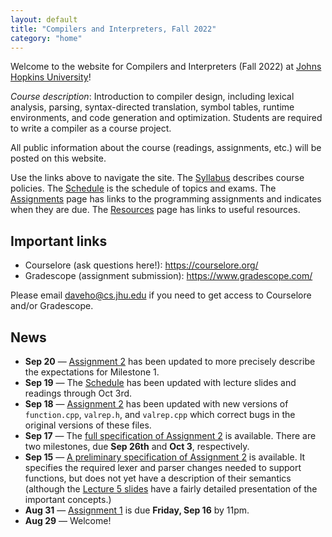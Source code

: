 ```yaml
---
layout: default
title: "Compilers and Interpreters, Fall 2022"
category: "home"
---
```


Welcome to the website for Compilers and Interpreters (Fall 2022) at <a
href="https://www.jhu.edu/">Johns Hopkins University</a>!

*Course description*: Introduction to compiler design, including lexical
analysis, parsing, syntax-directed translation, symbol tables, runtime
environments, and code generation and optimization. Students are required
to write a compiler as a course project.

All public information about the course (readings, assignments, etc.) will
be posted on this website.

Use the links above to navigate the site.  The [Syllabus](syllabus.html)
describes course policies. The [Schedule](schedule.html) is the schedule
of topics and exams.  The [Assignments](assignments.html) page has
links to the programming assignments and indicates when they are due.
The [Resources](resources.html) page has links to useful resources.

## Important links

* Courselore (ask questions here!): <https://courselore.org/>
* Gradescope (assignment submission): <https://www.gradescope.com/>

Please email <daveho@cs.jhu.edu> if you need to get access to Courselore
and/or Gradescope.

## News

* **Sep 20** — [Assignment 2](assign/assign02.html) has been updated to more
  precisely describe the expectations for Milestone 1.
* **Sep 19** — The [Schedule](schedule.html) has been updated with lecture slides and
  readings through Oct 3rd.
* **Sep 18** — [Assignment 2](assign/assign02.html) has been updated with
  new versions of `function.cpp`, `valrep.h`, and `valrep.cpp` which correct bugs
  in the original versions of these files.
* **Sep 17** — The [full specification of Assignment 2](assign/assign02.html) is available.
  There are two milestones, due **Sep 26th** and **Oct 3**, respectively.
* **Sep 15** — [A preliminary specification of Assignment 2](assign/assign02.html) is available.
  It specifies the required lexer and parser changes needed to support functions, but
  does not yet have a description of their semantics (although the
  [Lecture 5 slides](lectures/lecture05.pdf) have a fairly detailed presentation of
  the important concepts.)
* **Aug 31** — [Assignment 1](assign/assign01.html) is due **Friday, Sep 16** by 11pm.
* **Aug 29** — Welcome!
